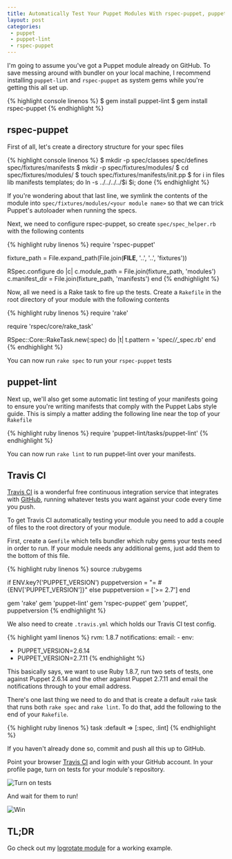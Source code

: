 ```yaml
---
title: Automatically Test Your Puppet Modules With rspec-puppet, puppet-lint And Travis CI
layout: post
categories:
 - puppet
 - puppet-lint
 - rspec-puppet
---
```


I'm going to assume you've got a Puppet module already on GitHub.  To save
messing around with bundler on your local machine, I recommend installing
`puppet-lint` and `rspec-puppet` as system gems while you're getting this all
set up.

{% highlight console linenos %}
$ gem install puppet-lint
$ gem install rspec-puppet
{% endhighlight %}

## rspec-puppet

First of all, let's create a directory structure for your spec files

{% highlight console linenos %}
$ mkdir -p spec/classes spec/defines spec/fixtures/manifests
$ mkdir -p spec/fixtures/modules/<your module name>
$ cd spec/fixtures/modules/<your module name>
$ touch spec/fixtures/manifests/init.pp
$ for i in files lib manifests templates; do ln -s ../../../../$i $i; done
{% endhighlight %}

If you're wondering about that last line, we symlink the contents of the module
into `spec/fixtures/modules/<your module name>` so that we can trick Puppet's
autoloader when running the specs.

Next, we need to configure rspec-puppet, so create `spec/spec_helper.rb` with
the following contents

{% highlight ruby linenos %}
require 'rspec-puppet'

fixture_path = File.expand_path(File.join(__FILE__, '..', '..', 'fixtures'))

RSpec.configure do |c|
  c.module_path = File.join(fixture_path, 'modules')
  c.manifest_dir = File.join(fixture_path, 'manifests')
end
{% endhighlight %}

Now, all we need is a Rake task to fire up the tests.  Create a `Rakefile` in
the root directory of your module with the following contents

{% highlight ruby linenos %}
require 'rake'

require 'rspec/core/rake_task'

RSpec::Core::RakeTask.new(:spec) do |t|
  t.pattern = 'spec/*/*_spec.rb'
end
{% endhighlight %}

You can now run `rake spec` to run your `rspec-puppet` tests

## puppet-lint

Next up, we'll also get some automatic lint testing of your manifests going to
ensure you're writing manifests that comply with the Puppet Labs style guide.
This is simply a matter adding the following line near the top of your
`Rakefile`

{% highlight ruby linenos %}
require 'puppet-lint/tasks/puppet-lint'
{% endhighlight %}

You can now run `rake lint` to run puppet-lint over your manifests.

## Travis CI

[Travis CI](https://travis-ci.org) is a wonderful free continuous integration
service that integrates with [GitHub](https://github.com), running whatever
tests you want against your code every time you push.

To get Travis CI automatically testing your module you need to add a couple of
files to the root directory of your module.

First, create a `Gemfile` which tells bundler which ruby gems your tests need in
order to run.  If your module needs any additional gems, just add them to the
bottom of this file.

{% highlight ruby linenos %}
source :rubygems

if ENV.key?('PUPPET_VERSION')
  puppetversion = "= #{ENV['PUPPET_VERSION']}"
else
  puppetversion = ['>= 2.7']
end

gem 'rake'
gem 'puppet-lint'
gem 'rspec-puppet'
gem 'puppet', puppetversion
{% endhighlight %}

We also need to create `.travis.yml` which holds our Travis CI test config.

{% highlight yaml linenos %}
rvm: 1.8.7
notifications:
  email:
    - <your email address>
env:
  - PUPPET_VERSION=2.6.14
  - PUPPET_VERSION=2.7.11
{% endhighlight %}

This basically says, we want to use Ruby 1.8.7, run two sets of tests, one
against Puppet 2.6.14 and the other against Puppet 2.7.11 and email the
notifications through to your email address.

There's one last thing we need to do and that is create a default `rake` task
that runs both `rake spec` and `rake lint`.  To do that, add the following to
the end of your `Rakefile`.

{% highlight ruby linenos %}
task :default => [:spec, :lint]
{% endhighlight %}

If you haven't already done so, commit and push all this up to GitHub.

Point your browser [Travis CI](https://travis-ci.org) and login with your GitHub
account.  In your profile page, turn on tests for your module's repository.

![Turn on tests](https://img.skitch.com/20120302-e2y2xk2cxb6mwnuhhynrjfp7m8.jpg)

And wait for them to run!

![Win](https://img.skitch.com/20120302-txxietenui82dsxyjubajnqt2e.jpg)

## TL;DR

Go check out my [logrotate module](https://github.com/rodjek/puppet-logrotate) for
a working example.
